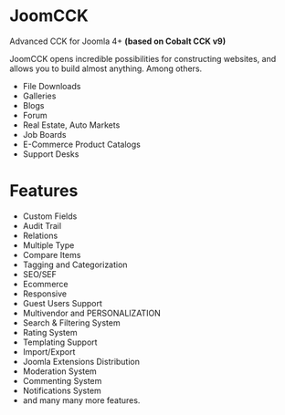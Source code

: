 # JoomCCK
Advanced CCK for Joomla 4+ **(based on Cobalt CCK v9)**

JoomCCK opens incredible possibilities for constructing websites, and allows you to build almost anything. Among others.
- File Downloads
- Galleries
- Blogs
- Forum
- Real Estate, Auto Markets
- Job Boards
- E-Commerce Product Catalogs
- Support Desks

# Features
- Custom Fields
- Audit Trail
- Relations
- Multiple Type
- Compare Items
- Tagging and Categorization
- SEO/SEF
- Ecommerce
- Responsive
- Guest Users Support
- Multivendor and PERSONALIZATION
- Search & Filtering System
- Rating System
- Templating Support
- Import/Export
- Joomla Extensions Distribution
- Moderation System
- Commenting System
- Notifications System
- and many many more features.


